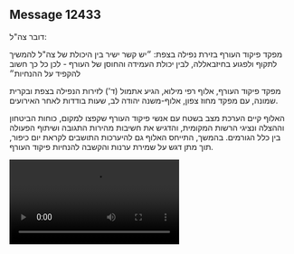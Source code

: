 ## Message 12433

דובר צה"ל:

מפקד פיקוד העורף בזירת נפילה בצפת: ״יש קשר ישיר בין היכולת של צה"ל להמשיך לתקוף ולפגוע בחיזבאללה, לבין יכולת העמידה והחוסן של העורף - לכן כל כך חשוב להקפיד על ההנחיות״

מפקד פיקוד העורף, אלוף רפי מילוא, הגיע אתמול (ד') לזירות הנפילה בצפת ובקרית שמונה, עם מפקד מחוז צפון, אלוף-משנה יהודה לב, שעות בודדות לאחר האירועים.

האלוף קיים הערכת מצב בשטח עם אנשי פיקוד העורף שקפצו למקום, כוחות הביטחון וההצלה ונציגי הרשות המקומית, והדגיש את חשיבות מהירות התגובה ושיתוף הפעולה בין כלל הגורמים. בהמשך, התייחס האלוף גם להיערכות התושבים לקראת יום כיפור, תוך מתן דגש על שמירת ערנות והקשבה להנחיות פיקוד העורף.

![Video](https://data.iron-swords.co.il/2024/October/10/https://data.iron-swords.co.il/2024/October/10/12433/12433_media.mp4)
